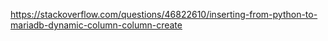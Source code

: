 https://stackoverflow.com/questions/46822610/inserting-from-python-to-mariadb-dynamic-column-column-create
